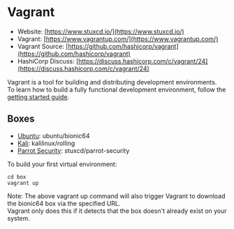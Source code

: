 # Vagrant

- Website: [https://www.stuxcd.io/](https://www.stuxcd.io/)
- Vagrant: [https://www.vagrantup.com/](https://www.vagrantup.com/)
- Vagrant Source: [https://github.com/hashicorp/vagrant](https://github.com/hashicorp/vagrant)
- HashiCorp Discuss: [https://discuss.hashicorp.com/c/vagrant/24](https://discuss.hashicorp.com/c/vagrant/24)

Vagrant is a tool for building and distributing development environments.\
To learn how to build a fully functional development environment, follow the 
[getting started guide](https://www.vagrantup.com/docs/getting-started).

## Boxes

- [Ubuntu](https://github.com/stuxcd/vagrant/tree/master/ubuntu): ubuntu/bionic64
- [Kali](https://github.com/stuxcd/vagrant/tree/master/kali): kalilinux/rolling
- [Parrot Security](https://github.com/stuxcd/vagrant/tree/master/parrot): stuxcd/parrot-security

To build your first virtual environment:
```shell
cd box
vagrant up
```
Note: The above vagrant up command will also trigger Vagrant to download the bionic64 box via the specified URL.\
Vagrant only does this if it detects that the box doesn't already exist on your system.
